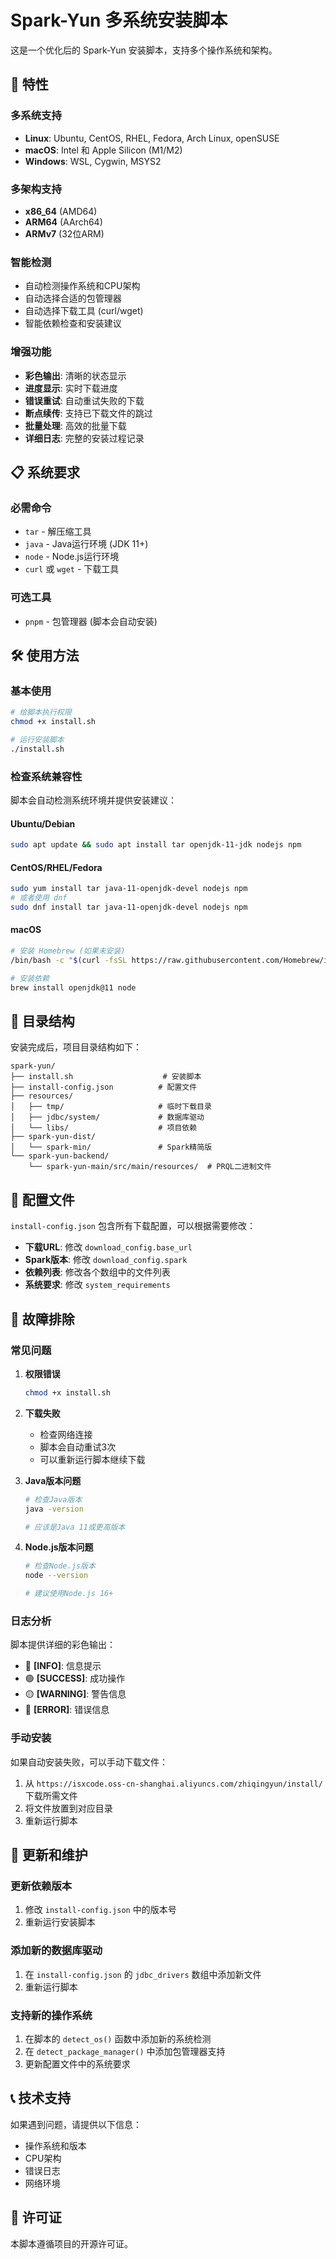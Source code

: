 # Spark-Yun 多系统安装脚本

这是一个优化后的 Spark-Yun 安装脚本，支持多个操作系统和架构。

## 🚀 特性

### 多系统支持
- **Linux**: Ubuntu, CentOS, RHEL, Fedora, Arch Linux, openSUSE
- **macOS**: Intel 和 Apple Silicon (M1/M2)
- **Windows**: WSL, Cygwin, MSYS2

### 多架构支持
- **x86_64** (AMD64)
- **ARM64** (AArch64)
- **ARMv7** (32位ARM)

### 智能检测
- 自动检测操作系统和CPU架构
- 自动选择合适的包管理器
- 自动选择下载工具 (curl/wget)
- 智能依赖检查和安装建议

### 增强功能
- **彩色输出**: 清晰的状态显示
- **进度显示**: 实时下载进度
- **错误重试**: 自动重试失败的下载
- **断点续传**: 支持已下载文件的跳过
- **批量处理**: 高效的批量下载
- **详细日志**: 完整的安装过程记录

## 📋 系统要求

### 必需命令
- `tar` - 解压缩工具
- `java` - Java运行环境 (JDK 11+)
- `node` - Node.js运行环境
- `curl` 或 `wget` - 下载工具

### 可选工具
- `pnpm` - 包管理器 (脚本会自动安装)

## 🛠️ 使用方法

### 基本使用
```bash
# 给脚本执行权限
chmod +x install.sh

# 运行安装脚本
./install.sh
```

### 检查系统兼容性
脚本会自动检测系统环境并提供安装建议：

#### Ubuntu/Debian
```bash
sudo apt update && sudo apt install tar openjdk-11-jdk nodejs npm
```

#### CentOS/RHEL/Fedora
```bash
sudo yum install tar java-11-openjdk-devel nodejs npm
# 或者使用 dnf
sudo dnf install tar java-11-openjdk-devel nodejs npm
```

#### macOS
```bash
# 安装 Homebrew (如果未安装)
/bin/bash -c "$(curl -fsSL https://raw.githubusercontent.com/Homebrew/install/HEAD/install.sh)"

# 安装依赖
brew install openjdk@11 node
```

## 📁 目录结构

安装完成后，项目目录结构如下：

```
spark-yun/
├── install.sh                    # 安装脚本
├── install-config.json          # 配置文件
├── resources/
│   ├── tmp/                     # 临时下载目录
│   ├── jdbc/system/             # 数据库驱动
│   └── libs/                    # 项目依赖
├── spark-yun-dist/
│   └── spark-min/               # Spark精简版
└── spark-yun-backend/
    └── spark-yun-main/src/main/resources/  # PRQL二进制文件
```

## 🔧 配置文件

`install-config.json` 包含所有下载配置，可以根据需要修改：

- **下载URL**: 修改 `download_config.base_url`
- **Spark版本**: 修改 `download_config.spark`
- **依赖列表**: 修改各个数组中的文件列表
- **系统要求**: 修改 `system_requirements`

## 🐛 故障排除

### 常见问题

1. **权限错误**
   ```bash
   chmod +x install.sh
   ```

2. **下载失败**
   - 检查网络连接
   - 脚本会自动重试3次
   - 可以重新运行脚本继续下载

3. **Java版本问题**
   ```bash
   # 检查Java版本
   java -version
   
   # 应该是Java 11或更高版本
   ```

4. **Node.js版本问题**
   ```bash
   # 检查Node.js版本
   node --version
   
   # 建议使用Node.js 16+
   ```

### 日志分析

脚本提供详细的彩色输出：
- 🔵 **[INFO]**: 信息提示
- 🟢 **[SUCCESS]**: 成功操作
- 🟡 **[WARNING]**: 警告信息
- 🔴 **[ERROR]**: 错误信息

### 手动安装

如果自动安装失败，可以手动下载文件：

1. 从 `https://isxcode.oss-cn-shanghai.aliyuncs.com/zhiqingyun/install/` 下载所需文件
2. 将文件放置到对应目录
3. 重新运行脚本

## 🔄 更新和维护

### 更新依赖版本
1. 修改 `install-config.json` 中的版本号
2. 重新运行安装脚本

### 添加新的数据库驱动
1. 在 `install-config.json` 的 `jdbc_drivers` 数组中添加新文件
2. 重新运行脚本

### 支持新的操作系统
1. 在脚本的 `detect_os()` 函数中添加新的系统检测
2. 在 `detect_package_manager()` 中添加包管理器支持
3. 更新配置文件中的系统要求

## 📞 技术支持

如果遇到问题，请提供以下信息：
- 操作系统和版本
- CPU架构
- 错误日志
- 网络环境

## 📄 许可证

本脚本遵循项目的开源许可证。
